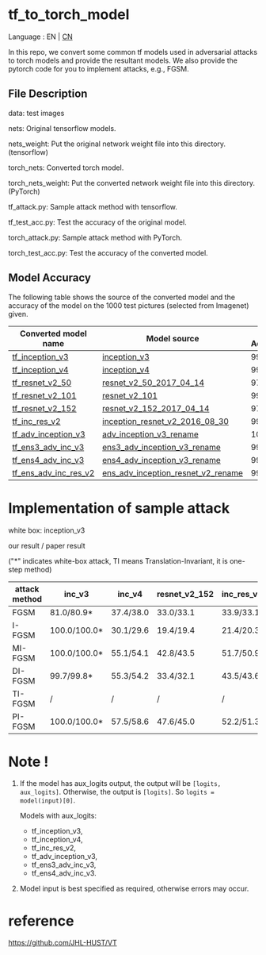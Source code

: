 # tf_to_torch_model

Language : EN | [CN](./README.cn.md) 

In this repo, we convert some common tf models used in adversarial attacks to torch models and provide the resultant models. We also provide the pytorch code for you to implement attacks, e.g., FGSM.
## File Description

data: test images

nets: Original tensorflow models.

nets_weight:  Put the original network weight file into this directory. (tensorflow)

torch_nets: Converted torch model.

torch_nets_weight: Put the converted network weight file into this directory. (PyTorch)

tf_attack.py: Sample attack method with tensorflow.

tf_test_acc.py: Test the accuracy of the original model.

torch_attack.py: Sample attack method with PyTorch.

torch_test_acc.py: Test the accuracy of the converted model.

##  Model Accuracy

The following table shows the source of the converted model and the accuracy of the model on the 1000 test pictures (selected from Imagenet) given.

| Converted model name                                         | Model source | torch Accuracy(%) | tf Accuracy(%) | input size |
| ------------------------------------------------------------ | ------------ | ------------------------------------------------------------ | ------------------------------------------------------------ | ------------------------------------------------------------ |
| [tf_inception_v3](https://github.com/ylhz/tf_to_pytorch_model/releases/download/v1.0/tf_inception_v3.npy) |    [inception_v3](https://drive.google.com/drive/folders/10cFNVEhLpCatwECA6SPB-2g0q5zZyfaw)          | 99.90 | 99.90 | 299*299 |
| [tf_inception_v4](https://github.com/ylhz/tf_to_pytorch_model/releases/download/v1.0/tf_inception_v4.npy) | [inception_v4](https://drive.google.com/drive/folders/10cFNVEhLpCatwECA6SPB-2g0q5zZyfaw) | 99.90 | 100.00 | 299*299 |
|[tf_resnet_v2_50](https://github.com/ylhz/tf_to_pytorch_model/releases/download/v1.0/tf_resnet_v2_50.npy)|[resnet_v2_50_2017_04_14](https://github.com/tensorflow/models/tree/master/research/slim#pre-trained-models)|97.20|97.20|  299*299|
|[tf_resnet_v2_101](https://github.com/ylhz/tf_to_pytorch_model/releases/download/v1.0/tf_resnet_v2_101.npy)|[resnet_v2_101](https://drive.google.com/drive/folders/10cFNVEhLpCatwECA6SPB-2g0q5zZyfaw)|99.80|99.80|  299*299|
|[tf_resnet_v2_152](https://github.com/ylhz/tf_to_pytorch_model/releases/download/v1.0/tf_resnet_v2_152.npy)|[resnet_v2_152_2017_04_14](https://drive.google.com/drive/folders/10cFNVEhLpCatwECA6SPB-2g0q5zZyfaw)| 97.50 | 97.50 | 299*299 |
| [tf_inc_res_v2](https://github.com/ylhz/tf_to_pytorch_model/releases/download/v1.0/tf_inc_res_v2.npy) |[inception_resnet_v2_2016_08_30](https://drive.google.com/drive/folders/10cFNVEhLpCatwECA6SPB-2g0q5zZyfaw)|99.90| 99.90 | 299*299 |
| [tf_adv_inception_v3](https://github.com/ylhz/tf_to_pytorch_model/releases/download/v1.0/tf_adv_inception_v3.npy) |  [adv_inception_v3_rename](https://drive.google.com/drive/folders/10cFNVEhLpCatwECA6SPB-2g0q5zZyfaw)    | 100.00 | 100.00 | 299*299 |
| [tf_ens3_adv_inc_v3](https://github.com/ylhz/tf_to_pytorch_model/releases/download/v1.0/tf_ens3_adv_inc_v3.npy) |      [ens3_adv_inception_v3_rename](https://drive.google.com/drive/folders/10cFNVEhLpCatwECA6SPB-2g0q5zZyfaw)        | 99.80 | 99.80 | 299*299 |
| [tf_ens4_adv_inc_v3](https://github.com/ylhz/tf_to_pytorch_model/releases/download/v1.0/tf_ens4_adv_inc_v3.npy) |  [ens4_adv_inception_v3_rename](https://drive.google.com/drive/folders/10cFNVEhLpCatwECA6SPB-2g0q5zZyfaw)  | 99.90 | 99.90 | 299*299 |
| [tf_ens_adv_inc_res_v2](https://github.com/ylhz/tf_to_pytorch_model/releases/download/v1.0/tf_ens_adv_inc_res_v2.npy) | [ens_adv_inception_resnet_v2_rename](https://drive.google.com/drive/folders/10cFNVEhLpCatwECA6SPB-2g0q5zZyfaw) | 99.90 | 99.90 | 299*299 |


# Implementation of sample attack

white box: inception_v3

our result / paper result

("*" indicates white-box attack, TI means Translation-Invariant, it is one-step method)

| attack method | inc_v3       | inc_v4    | resnet_v2_152 | inc_res_v2 | dense_161 | ens3_adv_inc_v3 | ens4_adv_inc_v3 | ens_adv_inc_res_v2 |
| ------------- | ------------ | --------- | ------------- | ---------- | --------- | --------------- | --------------- | ------------------ |
| FGSM          | 81.0/80.9*   | 37.4/38.0 | 33.0/33.1     | 33.9/33.1  | /41.4     | 16.9/16.8       | 15.7/15.8       | 8.2/8.3            |
| I-FGSM        | 100.0/100.0* | 30.1/29.6 | 19.4/19.4     | 21.4/20.3  | /20.7     | 12.0/11.7       | 12.4/12.1       | 5.5/5.5            |
| MI-FGSM       | 100.0/100.0* | 55.1/54.1 | 42.8/43.5     | 51.7/50.9  | /45.8     | 22.2/21.9       | 21.6/21.1       | 11.2/10.5          |
| DI-FGSM       | 99.7/99.8*   | 55.3/54.2 | 33.4/32.1     | 43.5/43.6  | /30.4     | 15.9/15.0       | 16.4/16.2       | 8.6/7.1            |
| TI-FGSM       | /            | /         | /             | /          | /         | 31.2/30.8       | 31.1/30.6       | 22.9/22.7          |
| PI-FGSM       | 100.0/100.0* | 57.5/58.6 | 47.6/45.0     | 52.2/51.3  | /61.7     | 38.4/39.3       | 39.0/39.5       | 28.0/28.8          |



# Note !

1. If the model has aux_logits output, the output will be ```[logits, aux_logits]```. Otherwise, the output is ```[logits]```. So ```logits = model(input)[0]```.

    Models with aux_logits: 

    * tf_inception_v3, 
    * tf_inception_v4, 
    * tf_inc_res_v2, 
    * tf_adv_inception_v3, 
    * tf_ens3_adv_inc_v3, 
    * tf_ens4_adv_inc_v3.

2. Model input is best specified as required, otherwise errors may occur.

# reference

https://github.com/JHL-HUST/VT